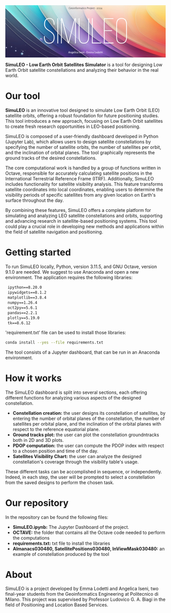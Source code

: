 <!---<img align="right" title="SimuLEO_logo" width="260" src="SimuLOGO_noback.png">--->
<img align="center" title="SimuLEO_cover" src="SimuLEO_cover.png">

**SimuLEO - Low Earth Orbit Satellites Simulator** is a tool for designing Low Earth Orbit satellite constellations and analyzing their behavior in the real world.

# Our tool

**SimuLEO** is an innovative tool designed to simulate Low Earth Orbit (LEO) satellite orbits, offering a robust foundation for future positioning studies. This tool introduces a new approach, focusing on Low Earth Orbit satellites to create fresh research opportunities in LEO-based positioning.

SimuLEO is composed of a user-friendly dashboard developed in Python (Jupyter Lab), which allows users to design satellite constellations by specifying the number of satellite orbits, the number of satellites per orbit, and the inclination of orbital planes. The tool graphically represents the ground tracks of the desired constellations.

The core computational work is handled by a group of functions written in Octave, responsible for accurately calculating satellite positions in the International Terrestrial Reference Frame (ITRF).
Additionally, SimuLEO includes functionality for satellite visibility analysis. This feature transforms satellite coordinates into local coordinates, enabling users to determine the visibility periods of specific satellites from any given location on Earth's surface throughout the day.

By combining these features, SimuLEO offers a complete platform for simulating and analyzing LEO satellite constellations and orbits, supporting and advancing research in satellite-based positioning systems. This tool could play a crucial role in developing new methods and applications within the field of satellite navigation and positioning.

# Getting started

To run SimuLEO locally, Python, version 3.11.5, and GNU Octave, version 9.1.0 are needed. We suggest to use Anaconda and open a new environment.
The application requires the following libraries:

     ipython==8.20.0
     ipywidgets==8.1.2
     matplotlib==3.8.4
     numpy==1.26.4
     oct2py==5.6.1
     pandas==2.2.1
     plotly==5.19.0
     tk==8.6.12

'requirement.txt' file can be used to install those libraries:

```bash
conda install --yes --file requirements.txt
```

The tool consists of a Jupyter dashboard, that can be run in an Anaconda environment.

# How it works

The SimuLEO dashboard is split into several sections, each offering different functions for analyzing various aspects of the designed constellation.
- **Constellation creation:** the user designs its constellation of satellites, by entering the number of orbital planes of the constellation, the number of satellites per orbital plane, and the inclination of the orbital planes with respect to the reference equatorial plane.
- **Ground tracks plot:** the user can plot the constellation groundntracks both in 2D and 3D plots.
- **PDOP computation:** the user can compute the PDOP index with respect to a chosen position and time of the day.
- **Satellites Visibility Chart:** the user can analyze the designed constellation's coverage through the visibility table's usage.

These different tasks can be accomplished in sequence, or independently. Indeed, in each step, the user will be prompted to select a constellation from the saved designs to perform the chosen task.

# Our repository

In the repository can be found the following files:
- **SimuLEO.ipynb:** The Jupyter Dashboard of the project.
- **OCTAVE:** the folder that contains all the Octave code needed to perform the computations
- **requirements.txt:** txt file to install the libraries
- **Almanacs030480, SatellitePositions030480, InViewMask030480:** an example of constellation produced by the tool

# About

SimuLEO is a project developed by Emma Lodetti and Angelica Iseni, two final-year students from the Geoinformatics Engineering at Politecnico di Milano. This project was supervised by Professor Ludovico G. A. Biagi in the field of Positioning and Location Based Services.
